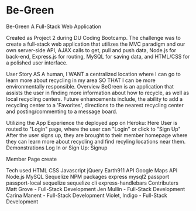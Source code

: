 # Be-Green
Be-Green
A Full-Stack Web Application

Created as Project 2 during DU Coding Bootcamp. The challenge was to create a full-stack web application that utilizes the MVC paradigm and our own server-side API, AJAX calls to get, pull and push data, Node.js for back-end, Express.js for routing, MySQL for saving data, and HTML/CSS for a polished user interface.

User Story
AS A human,
I WANT a centralized location where I can go to learn more about recycling in my area
SO THAT I can be more environmentally responsible.
Overview
BeGreen is an application that assists the user in finding more information about how to recycle, as well as local recycling centers. Future enhancements include, the ability to add a recycling center to a 'Favorites', directions to the nearest recycling center and posting/commenting to a message board.

Utilizing the App
Experience the deployed app on Heroku: Here
User is routed to "Login" page, where the user can "Login" or click to "Sign Up"
After the user signs up, they are brought to their member homepage where they can learn more about recycling and find recyling locations near them.
Demonstrations
Log In or Sign Up:
Signup

Member Page
create

Tech used
HTML
CSS
Javascript
jQuery
Earth911 API
Google Maps API
Node.js
MySQL
Sequelize
NPM packages
express
mysql2
passport
passport-local
sequelize
sequelize cli
express-handlebars
Contributers
Matt Grove - Full-Stack Development
Jen Mullin - Full-Stack Development
Carina Manent - Full-Stack Development
Violet, Indigo - Full-Stack Development
